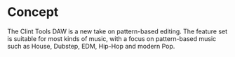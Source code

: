 # Concept
The Clint Tools DAW is a new take on pattern-based editing.  The feature set is
suitable for most kinds of music, with a focus on pattern-based music such
as House, Dubstep, EDM, Hip-Hop and modern Pop.
